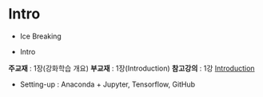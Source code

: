 # Intro


+ Ice Breaking

+ Intro 

**주교재** : 1장(강화학습 개요)
**부교재** : 1장(Introduction)
**참고강의** : 1강 [Introduction](https://www.youtube.com/watch?v=2pWv7GOvuf0)

+ Setting-up : Anaconda + Jupyter, Tensorflow, GitHub
